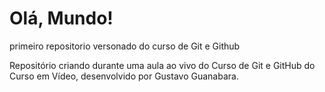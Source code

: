 # Olá, Mundo!
 primeiro repositorio versonado do curso de Git e Github

 Repositório criando durante uma aula ao vivo do Curso de Git e GitHub do Curso em Vídeo, desenvolvido por Gustavo Guanabara.
